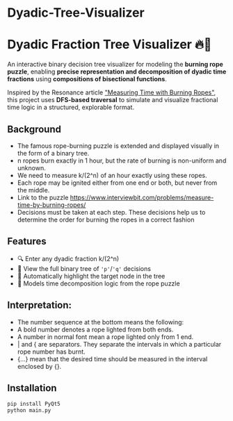 # Dyadic-Tree-Visualizer
# Dyadic Fraction Tree Visualizer 🔥🌲

An interactive binary decision tree visualizer for modeling the **burning rope puzzle**, enabling **precise representation and decomposition of dyadic time fractions** using **compositions of bisectional functions**.

Inspired by the Resonance article ["Measuring Time with Burning Ropes"](https://doi.org/10.1007/s12045-019-0910-5), this project uses **DFS-based traversal** to simulate and visualize fractional time logic in a structured, explorable format.

## Background
- The famous rope-burning puzzle is extended and displayed visually in the form of a binary tree.
- n ropes burn exactly in 1 hour, but the rate of burning is non-uniform and unknown.
- We need to measure k/(2^n) of an hour exactly using these ropes.
- Each rope may be ignited either from one end or both, but never from the middle.
- Link to the puzzle https://www.interviewbit.com/problems/measure-time-by-burning-ropes/
- Decisions must be taken at each step. These decisions help us to determine the order for burning the ropes in a correct fashion

## Features
- 🔍 Enter any dyadic fraction k/(2^n)
- 🌳 View the full binary tree of `'p'`/`'q'` decisions
- 🎯 Automatically highlight the target node in the tree
- 🧠 Models time decomposition logic from the rope puzzle

## Interpretation:
- The number sequence at the bottom means the following:
- A bold number denotes a rope lighted from both ends.
- A number in normal font mean a rope lighted only from 1 end.
- | and { are separators. They separate the intervals in which a particular rope number has burnt.
- {...} mean that the desired time should be measured in the interval enclosed by {}.

## Installation
```bash
pip install PyQt5
python main.py
